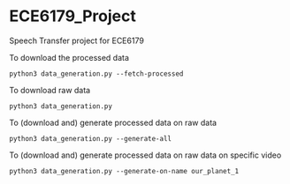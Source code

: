 # ECE6179_Project
Speech Transfer project for ECE6179

To download the processed data
```
python3 data_generation.py --fetch-processed
```
To download raw data
```
python3 data_generation.py
```
To (download and) generate processed data on raw data
```
python3 data_generation.py --generate-all
```
To (download and) generate processed data on raw data on specific video
```
python3 data_generation.py --generate-on-name our_planet_1
```
